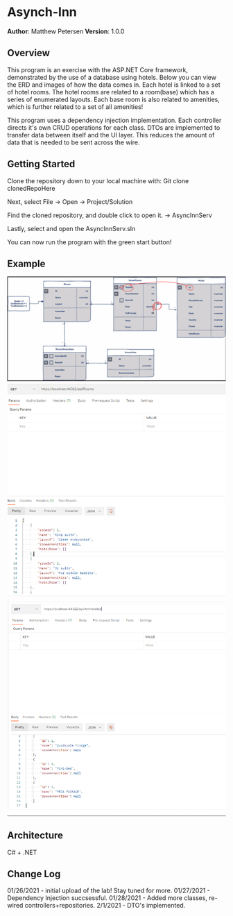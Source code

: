 # Asynch-Inn

**Author**: Matthew Petersen
**Version**: 1.0.0 

## Overview
This program is an exercise with the ASP.NET Core framework, demonstrated by the use of a database using hotels. Below you can view the ERD and images of how the data comes in. Each hotel is linked to a set of hotel rooms. The hotel rooms are related to a room(base) which has a series of enumerated layouts. Each base room is also related to amenities, which is further related to a set of all amenities!

This program uses a dependency injection implementation. Each controller directs it's own CRUD operations for each class. DTOs are implemented to transfer data between itself and the UI layer. This reduces the amount of data that is needed to be sent across the wire.

## Getting Started
Clone the repository down to your local machine with: Git clone clonedRepoHere

Next, select File -> Open -> Project/Solution

Find the cloned repository, and double click to open it. -> AsyncInnServ

Lastly, select and open the AsyncInnServ.sln

You can now run the program with the green start button!

## Example
![image](HotelSetup.PNG)
![image](getRooms.PNG)
![image](getAmmenities.PNG)

## Architecture
C# + .NET

## Change Log
01/26/2021 - initial upload of the lab! Stay tuned for more.
01/27/2021 - Dependency Injection succsessful.
01/28/2021 - Added more classes, re-wired controllers+repositories.
2/1/2021 - DTO's implemented.
